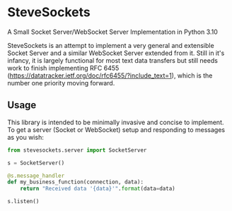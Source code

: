 # SteveSockets
A Small Socket Server/WebSocket Server Implementation in Python 3.10

SteveSockets is an attempt to implement a very general and extensible Socket Server
and a similar WebSocket Server extended from it. Still in it's infancy, it is
largely functional for most text data transfers but still needs work to finish
implementing RFC 6455 (https://datatracker.ietf.org/doc/rfc6455/?include_text=1),
which is the number one priority moving forward.

## Usage

This library is intended to be minimally invasive and concise to implement. To
get a server (Socket or WebSocket) setup and responding to messages as you wish:
```python
from stevesockets.server import SocketServer

s = SocketServer()

@s.message_handler
def my_business_function(connection, data):
    return "Received data '{data}'".format(data=data)

s.listen()
```
    